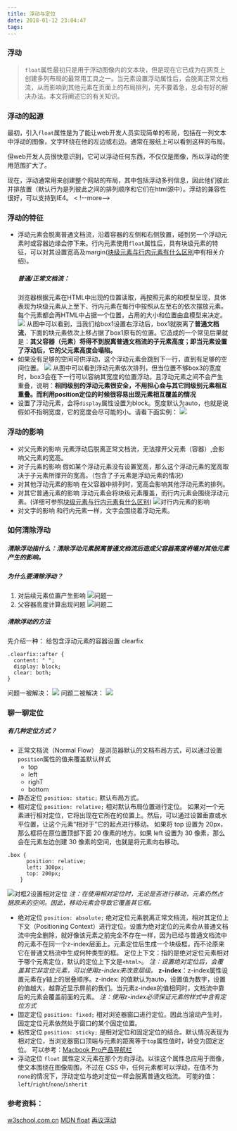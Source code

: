 ```yaml
---
title: 浮动与定位
date: 2018-01-12 23:04:47
tags:
---
```

### 浮动
> `float`属性最初只是用于浮动图像内的文本块，但是现在它已成为在网页上创建多列布局的最常用工具之一。当元素设置浮动属性后，会脱离正常文档流，从而影响到其他元素在页面上的布局排列，先不要着急，总会有好的解决办法。本文将阐述它的有关知识。

### 浮动的起源
最初，引入`float`属性是为了能让web开发人员实现简单的布局，包括在一列文本中浮动的图像，文字环绕在他的左边或右边。通常在报纸上可以看到这样的布局。

但web开发人员很快意识到，它可以浮动任何东西，不仅仅是图像，所以浮动的使用范围扩大了。

现在，浮动通常用来创建整个网站的布局，其中包括浮动多列信息，因此他们彼此并排放置（默认行为是列彼此之间的排列顺序和它们在html源中）。浮动的兼容性很好，可以支持到IE4。
< !--more-->

### 浮动的特征
- 浮动元素会脱离普通文档流，沿着容器的左侧和右侧放置，碰到另一个浮动元素时或容器边缘会停下来。行内元素使用`float`属性后，具有块级元素的特征，可以对其设置宽高及margin([块级元素与行内元素有什么区别](http://www.jianshu.com/p/3723caccfeff)中有相关介绍)。
  ##### 普通/正常文档流：
  浏览器根据元素在HTML中出现的位置读取，再按照元素的和模型呈现，具体表现为块级元素从上至下、行内元素在每行中按照从左至右的依次摆放元素。每个元素都会再HTML中占据一个位置，占用的大小和位置由盒模型来决定。
![](http://upload-images.jianshu.io/upload_images/6882087-e21523145c491e5e.png?imageMogr2/auto-orient/strip%7CimageView2/2/w/1240)
从图中可以看到，当我们给box1设置右浮动后，box1就脱离了**普通文档流**，下面的块元素依次上移占据了box1原有的位置。它造成的一个常见后果就是：**其父容器（元素）将得不到脱离普通文档流的子元素高度；即当元素设置了浮动后，它的父元素高度会塌陷。**
- 如果没有足够的空间可供浮动，这个浮动元素会跳到下一行，直到有足够的空间位置。
![](http://upload-images.jianshu.io/upload_images/6882087-709bf8f6cdbb6b5f.png?imageMogr2/auto-orient/strip%7CimageView2/2/w/1240)
从图中可以看到浮动元素依次排列，但当位置不够box3的宽度时，box3会在下一行可以容纳其宽度的位置浮动。且浮动元素之间不会产生重叠，说明：**相同级别的浮动元素很安全，不用担心会与其它同级别元素相互重叠。而利用position定位的时候很容易出现元素相互覆盖的情况**
- 设置了浮动元素，会将`display`属性设置为block。宽度默认为auto，也就是说假如不指明宽度，它的宽度会尽可能的小。请看下面实例：
![](http://upload-images.jianshu.io/upload_images/6882087-b4a1068389a6e9b1.png?imageMogr2/auto-orient/strip%7CimageView2/2/w/1240)

### 浮动的影响
- 对父元素的影响
元素浮动后脱离正常文档流，无法撑开父元素（容器）,会影响父元素的宽高。
- 对子元素的影响
假如某个浮动元素没有设置宽高，那么这个浮动元素的宽高取决于子元素所撑开的宽高。（包含了子元素是浮动元素的情况）
- 对其他浮动元素的影响
在父容器中排列时，宽高会影响其他浮动元素的排列。
- 对其它普通元素的影响
浮动元素会将块级元素覆盖，而行内元素会围绕浮动元素。(详细可参照[块级元素与行内元素有什么区别](http://www.jianshu.com/p/3723caccfeff))
![对行内元素的影响](http://upload-images.jianshu.io/upload_images/6882087-4e3bfa35bc76a35e.png?imageMogr2/auto-orient/strip%7CimageView2/2/w/1240)
- 对文字的影响
和行内元素一样，文字会围绕着浮动元素。
### 如何清除浮动
##### 清除浮动指什么：清除浮动元素脱离普通文档流后造成父容器高度坍塌对其他元素产生的影响。
##### 为什么要清除浮动？
1. 对后续元素位置产生影响
![问题一](http://upload-images.jianshu.io/upload_images/6882087-c942e0dc71fb6a21.png?imageMogr2/auto-orient/strip%7CimageView2/2/w/1240)
2. 父容器高度计算出现问题
![问题二](http://upload-images.jianshu.io/upload_images/6882087-6109b1c1fea22ff6.png?imageMogr2/auto-orient/strip%7CimageView2/2/w/1240)
##### 清除浮动的方法
先介绍一种：
给包含浮动元素的容器设置 clearfix
```
.clearfix::after {
  content: " ";
  display: block;
  clear: both;
}
```
问题一被解决：
![](http://upload-images.jianshu.io/upload_images/6882087-6f5a8e8e3675cda7.png?imageMogr2/auto-orient/strip%7CimageView2/2/w/1240)
问题二被解决：
![](http://upload-images.jianshu.io/upload_images/6882087-0d036a6baf3b87ad.png?imageMogr2/auto-orient/strip%7CimageView2/2/w/1240)
### 聊一聊定位
##### 有几种定位方式？
- 正常文档流（Normal Flow）
是浏览器默认的文档布局方式，可以通过设置`position`属性的值来覆盖默认样式
  - top
  - left
  - righT
  - bottom
- 静态定位
`position: static;` 默认布局方式。
- 相对定位
`position: relative;` 相对默认布局位置进行定位。
如果对一个元素进行相对定位，它将出现在它所在的位置上。然后，可以通过设置垂直或水平位置，让这个元素“相对于”它的起点进行移动。
如果将 top 设置为 20px，那么框将在原位置顶部下面 20 像素的地方。如果 left 设置为 30 像素，那么会在元素左边创建 30 像素的空间，也就是将元素向右移动。
```
.box {
      position: relative;
      left: 300px;
      top: 200px;
    }
```
![对框2设置相对定位](http://upload-images.jianshu.io/upload_images/6882087-ecef772618a42a04.gif?imageMogr2/auto-orient/strip)
*注：在使用相对定位时，无论是否进行移动，元素仍然占据原来的空间。因此，移动元素会导致它覆盖其它框。*
- 绝对定位
`position: absolute;` 绝对定位元素脱离正常文档流，相对其定位上下文（Positioning Context）进行定位。设置为绝对定位的元素会从普通文档流中完全删除，就好像该元素之前完全不存在一样，因为已经与普通文档流中的元素不在同一个z-index层面上。元素定位后生成一个块级框，而不论原来它在普通文档流中生成何种类型的框。
定位上下文：指的是绝对定位元素相对于哪个元素定位，默认的定位上下文是`<html>`。
*注：设置绝对定位后，会覆盖其它非定位元素，可以使用z-index来改变层级。*
**z-index**：z-index属性设置元素在y轴上的层叠顺序。z-index: 的值默认为auto，设置值为数字，设置的值越大，越靠近显示屏前的我们。当元素z-index的值相同时，文档流中靠后的元素会覆盖前面的元素。
*注：使用z-index必须保证元素的样式中含有定位方式*
- 固定定位
`position: fixed;` 相对浏览器窗口进行定位。因此当滚动产生时，固定定位元素依然处于窗口的某个固定位置。
- 粘性定位
`position: sticky;` 是相对定位和固定定位的结合。默认情况表现为相对定位，当浏览器窗口顶端与元素的距离等于`top`属性值时，转变为固定定位。
可以参考：[Macbook Pro产品导航栏](https://www.apple.com/macbook-pro/)
- 浮动定位
`float` 属性定义元素在那个方向浮动。以往这个属性总应用于图像，使文本围绕在图像周围，不过在 CSS 中，任何元素都可以浮动，在值不为`none`的情况下，浮动定位与绝对定位一样会脱离普通文档流。
可能的值：`left`/`right`/`none`/`inherit`
### 参考资料：
[w3school.com.cn](http://www.w3school.com.cn/cssref/pr_class_float.asp)
[MDN float](https://developer.mozilla.org/zh-CN/docs/CSS/float)
[再议浮动](http://book.jirengu.com/fe/%E5%89%8D%E7%AB%AF%E5%9F%BA%E7%A1%80/CSS/%E5%86%8D%E8%AE%AE%E6%B5%AE%E5%8A%A8.html)



